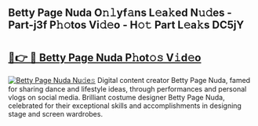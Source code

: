 ## Betty Page Nuda O𝚗𝚕yf𝚊ns L𝚎a𝚔ed N𝚞𝚍es - Part-j3f P𝚑𝚘tos Vi𝚍𝚎o - H𝚘𝚝 Part L𝚎a𝚔s DC5jY

# <h2><a href="http://kfdca0.oniu.top/?m=Betty+Page+Nuda">🔗👉 🔴 Betty Page Nuda P𝚑ot𝚘𝚜 V𝚒d𝚎o</a></h2>

[![Betty Page Nuda Nu𝚍e𝚜](https://i.imgur.com/0qMVB7G.gif)](http://kfdca0.oniu.top/?m=Betty+Page+Nuda)
Digital content creator Betty Page Nuda, famed for sharing dance and lifestyle ideas, through performances and personal vlogs on social media. Brilliant costume designer Betty Page Nuda, celebrated for their exceptional skills and accomplishments in designing stage and screen wardrobes.  
